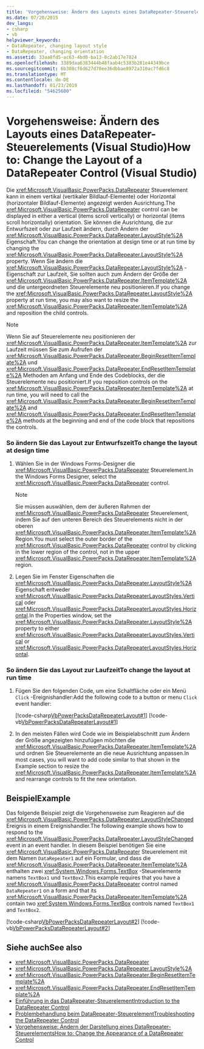 ```yaml
---
title: 'Vorgehensweise: Ändern des Layouts eines DataRepeater-Steuerelements (Visual Studio)'
ms.date: 07/20/2015
dev_langs:
- csharp
- vb
helpviewer_keywords:
- DataRepeater, changing layout style
- DataRepeater, changing orientation
ms.assetid: 33aa8fd5-ac63-4bd0-ba13-8c2ab17e7824
ms.openlocfilehash: 3389daa6383444b48faab4c5383b281e44349bce
ms.sourcegitcommit: 6b308cf6d627d78ee36dbbae8972a310ac7fd6c8
ms.translationtype: MT
ms.contentlocale: de-DE
ms.lasthandoff: 01/23/2019
ms.locfileid: "54625600"
---
```

# <a name="how-to-change-the-layout-of-a-datarepeater-control-visual-studio"></a><span data-ttu-id="d3117-102">Vorgehensweise: Ändern des Layouts eines DataRepeater-Steuerelements (Visual Studio)</span><span class="sxs-lookup"><span data-stu-id="d3117-102">How to: Change the Layout of a DataRepeater Control (Visual Studio)</span></span>
<span data-ttu-id="d3117-103">Die <xref:Microsoft.VisualBasic.PowerPacks.DataRepeater> Steuerelement kann in einem vertikal (vertikaler Bildlauf-Elemente) oder Horizontal (horizontaler Bildlauf-Elemente) angezeigt werden Ausrichtung.</span><span class="sxs-lookup"><span data-stu-id="d3117-103">The <xref:Microsoft.VisualBasic.PowerPacks.DataRepeater> control can be displayed in either a vertical (items scroll vertically) or horizontal (items scroll horizontally) orientation.</span></span> <span data-ttu-id="d3117-104">Sie können die Ausrichtung, die zur Entwurfszeit oder zur Laufzeit ändern, durch Ändern der <xref:Microsoft.VisualBasic.PowerPacks.DataRepeater.LayoutStyle%2A> Eigenschaft.</span><span class="sxs-lookup"><span data-stu-id="d3117-104">You can change the orientation at design time or at run time by changing the <xref:Microsoft.VisualBasic.PowerPacks.DataRepeater.LayoutStyle%2A> property.</span></span> <span data-ttu-id="d3117-105">Wenn Sie ändern die <xref:Microsoft.VisualBasic.PowerPacks.DataRepeater.LayoutStyle%2A> -Eigenschaft zur Laufzeit, Sie sollten auch zum Ändern der Größe der <xref:Microsoft.VisualBasic.PowerPacks.DataRepeater.ItemTemplate%2A> und die untergeordneten Steuerelemente neu positionieren.</span><span class="sxs-lookup"><span data-stu-id="d3117-105">If you change the <xref:Microsoft.VisualBasic.PowerPacks.DataRepeater.LayoutStyle%2A> property at run time, you may also want to resize the <xref:Microsoft.VisualBasic.PowerPacks.DataRepeater.ItemTemplate%2A> and reposition the child controls.</span></span>  
  
> [!NOTE]
>  <span data-ttu-id="d3117-106">Wenn Sie auf Steuerelemente neu positionieren der <xref:Microsoft.VisualBasic.PowerPacks.DataRepeater.ItemTemplate%2A> zur Laufzeit müssen Sie zum Aufrufen der <xref:Microsoft.VisualBasic.PowerPacks.DataRepeater.BeginResetItemTemplate%2A> und <xref:Microsoft.VisualBasic.PowerPacks.DataRepeater.EndResetItemTemplate%2A> Methoden am Anfang und Ende des Codeblocks, der die Steuerelemente neu positioniert.</span><span class="sxs-lookup"><span data-stu-id="d3117-106">If you reposition controls on the <xref:Microsoft.VisualBasic.PowerPacks.DataRepeater.ItemTemplate%2A> at run time, you will need to call the <xref:Microsoft.VisualBasic.PowerPacks.DataRepeater.BeginResetItemTemplate%2A> and <xref:Microsoft.VisualBasic.PowerPacks.DataRepeater.EndResetItemTemplate%2A> methods at the beginning and end of the code block that repositions the controls.</span></span>  
  
### <a name="to-change-the-layout-at-design-time"></a><span data-ttu-id="d3117-107">So ändern Sie das Layout zur Entwurfszeit</span><span class="sxs-lookup"><span data-stu-id="d3117-107">To change the layout at design time</span></span>  
  
1.  <span data-ttu-id="d3117-108">Wählen Sie in der Windows Forms-Designer die <xref:Microsoft.VisualBasic.PowerPacks.DataRepeater> Steuerelement.</span><span class="sxs-lookup"><span data-stu-id="d3117-108">In the Windows Forms Designer, select the <xref:Microsoft.VisualBasic.PowerPacks.DataRepeater> control.</span></span>  
  
    > [!NOTE]
    >  <span data-ttu-id="d3117-109">Sie müssen auswählen, dem der äußeren Rahmen der <xref:Microsoft.VisualBasic.PowerPacks.DataRepeater> Steuerelement, indem Sie auf den unteren Bereich des Steuerelements nicht in der oberen <xref:Microsoft.VisualBasic.PowerPacks.DataRepeater.ItemTemplate%2A> Region.</span><span class="sxs-lookup"><span data-stu-id="d3117-109">You must select the outer border of the <xref:Microsoft.VisualBasic.PowerPacks.DataRepeater> control by clicking in the lower region of the control, not in the upper <xref:Microsoft.VisualBasic.PowerPacks.DataRepeater.ItemTemplate%2A> region.</span></span>  
  
2.  <span data-ttu-id="d3117-110">Legen Sie im Fenster Eigenschaften die <xref:Microsoft.VisualBasic.PowerPacks.DataRepeater.LayoutStyle%2A> Eigenschaft entweder <xref:Microsoft.VisualBasic.PowerPacks.DataRepeaterLayoutStyles.Vertical> oder <xref:Microsoft.VisualBasic.PowerPacks.DataRepeaterLayoutStyles.Horizontal>.</span><span class="sxs-lookup"><span data-stu-id="d3117-110">In the Properties window, set the <xref:Microsoft.VisualBasic.PowerPacks.DataRepeater.LayoutStyle%2A> property to either <xref:Microsoft.VisualBasic.PowerPacks.DataRepeaterLayoutStyles.Vertical> or <xref:Microsoft.VisualBasic.PowerPacks.DataRepeaterLayoutStyles.Horizontal>.</span></span>  
  
### <a name="to-change-the-layout-at-run-time"></a><span data-ttu-id="d3117-111">So ändern Sie das Layout zur Laufzeit</span><span class="sxs-lookup"><span data-stu-id="d3117-111">To change the layout at run time</span></span>  
  
1.  <span data-ttu-id="d3117-112">Fügen Sie den folgenden Code, um eine Schaltfläche oder ein Menü `Click` -Ereignishandler:</span><span class="sxs-lookup"><span data-stu-id="d3117-112">Add the following code to a button or menu `Click` event handler:</span></span>  
  
     [!code-csharp[VbPowerPacksDataRepeaterLayout#1](../../../visual-basic/developing-apps/windows-forms/codesnippet/CSharp/how-to-change-the-layout-of-a-datarepeater-control-visual-studio_1.cs)]
     [!code-vb[VbPowerPacksDataRepeaterLayout#1](../../../visual-basic/developing-apps/windows-forms/codesnippet/VisualBasic/how-to-change-the-layout-of-a-datarepeater-control-visual-studio_1.vb)]  
  
2.  <span data-ttu-id="d3117-113">In den meisten Fällen wird Code wie im Beispielabschnitt zum Ändern der Größe angezeigten hinzufügen möchten die <xref:Microsoft.VisualBasic.PowerPacks.DataRepeater.ItemTemplate%2A> und ordnen Sie Steuerelemente an die neue Ausrichtung anpassen.</span><span class="sxs-lookup"><span data-stu-id="d3117-113">In most cases, you will want to add code similar to that shown in the Example section to resize the <xref:Microsoft.VisualBasic.PowerPacks.DataRepeater.ItemTemplate%2A> and rearrange controls to fit the new orientation.</span></span>  
  
## <a name="example"></a><span data-ttu-id="d3117-114">Beispiel</span><span class="sxs-lookup"><span data-stu-id="d3117-114">Example</span></span>  
 <span data-ttu-id="d3117-115">Das folgende Beispiel zeigt die Vorgehensweise zum Reagieren auf die <xref:Microsoft.VisualBasic.PowerPacks.DataRepeater.LayoutStyleChanged> Ereignis in einem Ereignishandler.</span><span class="sxs-lookup"><span data-stu-id="d3117-115">The following example shows how to respond to the <xref:Microsoft.VisualBasic.PowerPacks.DataRepeater.LayoutStyleChanged> event in an event handler.</span></span> <span data-ttu-id="d3117-116">In diesem Beispiel benötigen Sie eine <xref:Microsoft.VisualBasic.PowerPacks.DataRepeater> Steuerelement mit dem Namen `DataRepeater1` auf ein Formular, und dass die <xref:Microsoft.VisualBasic.PowerPacks.DataRepeater.ItemTemplate%2A> enthalten zwei <xref:System.Windows.Forms.TextBox> -Steuerelemente namens `TextBox1` und `TextBox2`.</span><span class="sxs-lookup"><span data-stu-id="d3117-116">This example requires that you have a <xref:Microsoft.VisualBasic.PowerPacks.DataRepeater> control named `DataRepeater1` on a form and that its <xref:Microsoft.VisualBasic.PowerPacks.DataRepeater.ItemTemplate%2A> contain two <xref:System.Windows.Forms.TextBox> controls named `TextBox1` and `TextBox2`.</span></span>  
  
 [!code-csharp[VbPowerPacksDataRepeaterLayout#2](../../../visual-basic/developing-apps/windows-forms/codesnippet/CSharp/how-to-change-the-layout-of-a-datarepeater-control-visual-studio_2.cs)]
 [!code-vb[VbPowerPacksDataRepeaterLayout#2](../../../visual-basic/developing-apps/windows-forms/codesnippet/VisualBasic/how-to-change-the-layout-of-a-datarepeater-control-visual-studio_2.vb)]  
  
## <a name="see-also"></a><span data-ttu-id="d3117-117">Siehe auch</span><span class="sxs-lookup"><span data-stu-id="d3117-117">See also</span></span>
- <xref:Microsoft.VisualBasic.PowerPacks.DataRepeater>
- <xref:Microsoft.VisualBasic.PowerPacks.DataRepeater.LayoutStyle%2A>
- <xref:Microsoft.VisualBasic.PowerPacks.DataRepeater.BeginResetItemTemplate%2A>
- <xref:Microsoft.VisualBasic.PowerPacks.DataRepeater.EndResetItemTemplate%2A>
- [<span data-ttu-id="d3117-118">Einführung in das DataRepeater-Steuerelement</span><span class="sxs-lookup"><span data-stu-id="d3117-118">Introduction to the DataRepeater Control</span></span>](../../../visual-basic/developing-apps/windows-forms/introduction-to-the-datarepeater-control-visual-studio.md)
- [<span data-ttu-id="d3117-119">Problembehandlung beim DataRepeater-Steuerelement</span><span class="sxs-lookup"><span data-stu-id="d3117-119">Troubleshooting the DataRepeater Control</span></span>](../../../visual-basic/developing-apps/windows-forms/troubleshooting-the-datarepeater-control-visual-studio.md)
- [<span data-ttu-id="d3117-120">Vorgehensweise: Ändern der Darstellung eines DataRepeater-Steuerelements</span><span class="sxs-lookup"><span data-stu-id="d3117-120">How to: Change the Appearance of a DataRepeater Control</span></span>](../../../visual-basic/developing-apps/windows-forms/how-to-change-the-appearance-of-a-datarepeater-control-visual-studio.md)
